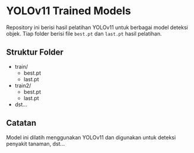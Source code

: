 # YOLOv11 Trained Models

Repository ini berisi hasil pelatihan YOLOv11 untuk berbagai model deteksi objek. Tiap folder berisi file `best.pt` dan `last.pt` hasil pelatihan.

## Struktur Folder
- train/
  - best.pt
  - last.pt
- train2/
  - best.pt
  - last.pt
- dst...

## Catatan
Model ini dilatih menggunakan YOLOv11 dan digunakan untuk deteksi penyakit tanaman, dst...


